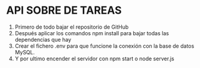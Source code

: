 # API SOBRE DE TAREAS

1. Primero de todo bajar el repositorio de GitHub 
2. Después aplicar los comandos npm install para bajar todas las dependencias que hay 
3. Crear el fichero .env para que funcione la conexión con la base de datos MySQL.
4. Y por ultimo encender el servidor con npm start o node server.js

